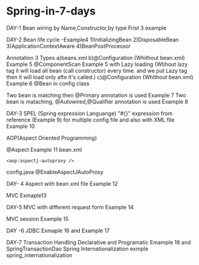 # Spring-in-7-days
DAY-1
Bean wiring by Name,Constructor,by type
Frist 3 example

DAY-2
Bean life cycle -Example4
1)InitializingBean
2)DisposableBean
3)ApplicationContextAware
4)BeanPostProcessor

Annotation
3 Types
a)beans.xml
b)@Configuration (Whithout bean.xml) Example 5
  @ComponentScan
  Example 5 with Lazy loading
  (Wtihout lazy tag it will load all bean (call constructor) every time. and we put Lazy tag then it will load
   only afte it's called.)
c)@Configuration (Whithout bean.xml) Example 6
  @Bean in config class

Two bean is matching then @Primary annotation is used Example 7
Two bean is mataching, @Autowired,@Qualifier annotation is used Example 8

DAY-3
SPEL (Spring expression Languange)
"#{}" expression from reference (Example 9)
for multiple config file and also with XML file
Example 10

AOP(Aspect Oriented Programming)

@Aspect Example 11
bean.xml
<!--this need to include xmlns:aop="http://www.springframework.org/schema/aop" -->
	<aop:aspectj-autoproxy />
config.java
@EnableAspectJAutoProxy

DAY- 4
Aspect with bean.xml file Example 12

MVC Exmaple13

DAY-5
MVC with different request form Example 14

MVC session Example 15

DAY -6
JDBC Exmaple 16 and Example 17

DAY-7
Transaction Handling Declarative and Programatic Emample 18 and SpringTransactionDao
Spring Internationalization exmple spring_internationalization
